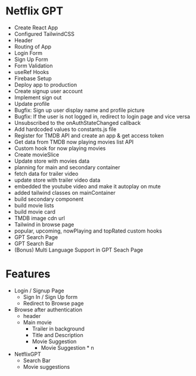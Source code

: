 # Netflix GPT

- Create React App
- Configured TailwindCSS
- Header
- Routing of App
- Login Form
- Sign Up Form
- Form Validation
- useRef Hooks
- Firebase Setup
- Deploy app to production
- Create signup user account
- Implement sign out
- Update profile
- Bugfix: Sign up user display name and profile picture
- Bugfix: If the user is not logged in, redirect to login page and vice versa
- Unsubscribed to the onAuthStateChanged callback
- Add hardcoded values to constants.js file
- Register for TMDB API and create an app & get access token
- Get data from TMDB now playing movies list API
- Custom hook for now playing movies
- Create movieSlice
- Update store with movies data
- planning for main and secondary container
- fetch data for trailer video
- update store with trailer video data
- embedded the youtube video and make it autoplay on mute
- added tailwind classes on mainContainer
- build secondary component
- build movie lists
- build movie card
- TMDB image cdn url
- Tailwind in browse page
- popular, upcoming, nowPlaying and topRated custom hooks
- GPT Search Page
- GPT Search Bar
- (Bonus) Multi Language Support in GPT Seach Page



# Features
- Login / Signup Page
    - Sign In / Sign Up form
    - Redirect to Browse page
- Browse after authentication
    - header
    - Main movie
        - Trailer in background
        - Title and Description
        - Movie Suggestion
            - Movie Suggestion * n
- NetflixGPT
    - Search Bar
    - Movie suggestions
